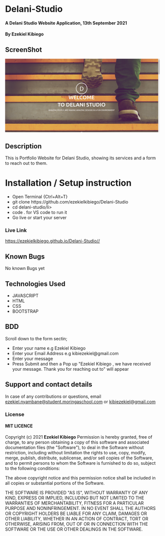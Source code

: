 # Delani-Studio
#### A Delani Studio Website Application, 13th September 2021
#### By **Ezekiel Kibiego**

## ScreenShot
<img src="assets/Screenshot.png">

## Description
This is Portfolio Website for Delani Studio, showing its services and a form to reach out to them.

# Installation / Setup instruction

<ul>
<li>Open Terminal {Ctrl+Alt+T}</li>
<li>git clone https://github.com/ezekielkibiego/Delani-Studio</li>
<li>cd delani-studio/li>
<li>code . for VS code to run it</li>
<li>Go live or start your server</li>
</ul>

### Live Link

<a>https://ezekielkibiego.github.io/Delani-Studio//</a>

## Known Bugs

No known Bugs yet

## Technologies Used

<ul>
<li>JAVASCRIPT</li>
<li>HTML</li>
<li>CSS</li>
<li>BOOTSTRAP</li>
</ul>

## BDD
Scroll down to the form sectin;

<ul>
<li>Enter your name	e.g Ezekiel Kibiego</li>
<li>Enter your Email Address e.g  kibiezekiel@gmail.com </li>
<li>Enter your message</li>
<li>Press Submit and then a Pop up "Ezekiel Kibiego , we have received your message. Thank you for reaching out to" will appear</li>
</ul>

## Support and contact details
In case of any contributions or questions, email ezekiel.nyambane@student.moringaschool.com or kibiezekiel@gmail.com

### License

 #### MIT LICENCE

Copyright (c) 2021 **Ezekiel Kibiego**
Permission is hereby granted, free of charge, to any person obtaining a copy
of this software and associated documentation files (the "Software"), to deal
in the Software without restriction, including without limitation the rights
to use, copy, modify, merge, publish, distribute, sublicense, and/or sell
copies of the Software, and to permit persons to whom the Software is
furnished to do so, subject to the following conditions:

The above copyright notice and this permission notice shall be included in all
copies or substantial portions of the Software.

THE SOFTWARE IS PROVIDED "AS IS", WITHOUT WARRANTY OF ANY KIND, EXPRESS OR
IMPLIED, INCLUDING BUT NOT LIMITED TO THE WARRANTIES OF MERCHANTABILITY,
FITNESS FOR A PARTICULAR PURPOSE AND NONINFRINGEMENT. IN NO EVENT SHALL THE
AUTHORS OR COPYRIGHT HOLDERS BE LIABLE FOR ANY CLAIM, DAMAGES OR OTHER
LIABILITY, WHETHER IN AN ACTION OF CONTRACT, TORT OR OTHERWISE, ARISING FROM,
OUT OF OR IN CONNECTION WITH THE SOFTWARE OR THE USE OR OTHER DEALINGS IN THE
SOFTWARE.
  


